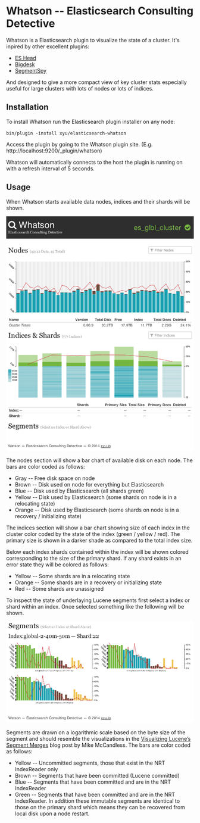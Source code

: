 Whatson -- Elasticsearch Consulting Detective
=============================================

Whatson is a Elasticsearch plugin to visualize the state of a cluster. It's
inpired by other excellent plugins:

* [ES Head](https://github.com/mobz/elasticsearch-head)
* [Bigdesk](https://github.com/lukas-vlcek/bigdesk)
* [SegmentSpy](https://github.com/polyfractal/elasticsearch-segmentspy)

And designed to give a more compact view of key cluster stats especially
useful for large clusters with lots of nodes or lots of indices.

Installation
------------

To install Whatson run the Elasticsearch plugin installer on any node:

    bin/plugin -install xyu/elasticsearch-whatson

Access the plugin by going to the Whatson plugin site. (E.g.
http://localhost:9200/_plugin/whatson)

Whatson will automatically connects to the host the plugin is running on
with a refresh interval of 5 seconds.

Usage
-----

When Whatson starts available data nodes, indices and their shards will be
shown.

![Whatson](screenshot-init.png "Whatson")

The nodes section will show a bar chart of available disk on each node.
The bars are color coded as follows:

* Gray -- Free disk space on node
* Brown -- Disk used on node for everything but Elasticsearch
* Blue -- Disk used by Elasticsearch (all shards green)
* Yellow -- Disk used by Elasticsearch (some shards on node is in a
  relocating state)
* Orange -- Disk used by Elasticsearch (some shards on node is in a
  recovery / initializing state)

The indices section will show a bar chart showing size of each index in
the cluster color coded by the state of the index (green / yellow / red).
The primary size is shown in a darker shade as compared to the total index
size.

Below each index shards contained within the index will be shown colored
corresponding to the size of the primary shard. If any shard exists in an
error state they will be colored as follows:

* Yellow -- Some shards are in a relocating state
* Orange -- Some shards are in a recovery or initializing state
* Red -- Some shards are unassigned

To inspect the state of underlaying Lucene segments first select a index
or shard within an index. Once selected something like the following will
be shown.

![Segments Visualization](screenshot-segments.png "Segments Visualization")

Segments are drawn on a logarithmic scale based on the byte size of the
segment and should resemble the visualizations in the
[Visualizing Lucene’s Segment Merges](http://blog.mikemccandless.com/2011/02/visualizing-lucenes-segment-merges.html)
blog post by Mike McCandless. The bars are color coded as follows:

* Yellow -- Uncommitted segments, those that exist in the NRT IndexReader
  only
* Brown -- Segments that have been committed (Lucene committed)
* Blue -- Segments that have been committed and are in the NRT IndexReader
* Green -- Segments that have been committed and are in the NRT
  IndexReader. In addition these immutable segments are identical to those
  on the primary shard which means they can be recovered from local disk
  upon a node restart.

